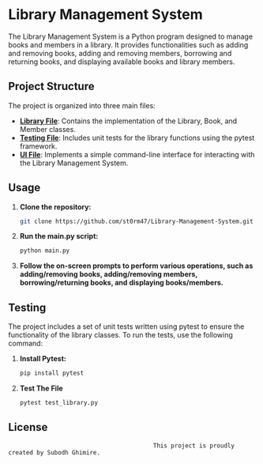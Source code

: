 # Library Management System

The Library Management System is a Python program designed to manage books and members in a library. It provides functionalities such as adding and removing books, adding and removing members, borrowing and returning books, and displaying available books and library members.

## Project Structure

The project is organized into three main files:

- **[Library File](./LMS/library.py)**: Contains the implementation of the Library, Book, and Member classes.
- **[Testing File](./LMS/test_library.py)**: Includes unit tests for the library functions using the pytest framework.
- **[UI File](./LMS/main.py)**: Implements a simple command-line interface for interacting with the Library Management System.

## Usage

1. **Clone the repository:**

   ```bash
   git clone https://github.com/st0rm47/Library-Management-System.git

2. **Run the main.py script:**

   ```bash
   python main.py

4. **Follow the on-screen prompts to perform various operations, such as adding/removing books, adding/removing members, borrowing/returning books, and displaying books/members.**

## Testing
The project includes a set of unit tests written using pytest to ensure the functionality of the library classes. To run the tests, use the following command:

1. **Install Pytest:**

   ```bash
   pip install pytest

2. **Test The File**

   ```bash
   pytest test_library.py

## License

                                             This project is proudly created by Subodh Ghimire.

